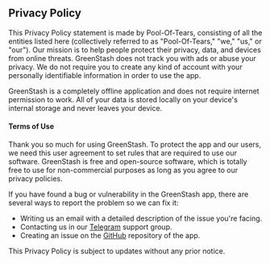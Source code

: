 ## Privacy Policy

This Privacy Policy statement is made by Pool-Of-Tears, consisting of all the entities listed here (collectively referred to as "Pool-Of-Tears," "we," "us," or "our"). Our mission is to help people protect their privacy, data, and devices from online threats. GreenStash does not track you with ads or abuse your privacy. We do not require you to create any kind of account with your personally identifiable information in order to use the app.

GreenStash is a completely offline application and does not require internet permission to work. All of your data is stored locally on your device's internal storage and never leaves your device.

#### Terms of Use

Thank you so much for using GreenStash. To protect the app and our users, we need this user agreement to set rules that are required to use our software. GreenStash is free and open-source software, which is totally free to use for non-commercial purposes as long as you agree to our privacy policies.

If you have found a bug or vulnerability in the GreenStash app, there are several ways to report the problem so we can fix it:

- Writing us an email with a detailed description of the issue you're facing.
- Contacting us in our [Telegram](https://t.me/PotApps) support group.
- Creating an issue on the [GitHub](https://github.com/Pool-Of-Tears/GreenStash) repository of the app.

This Privacy Policy is subject to updates without any prior notice.
